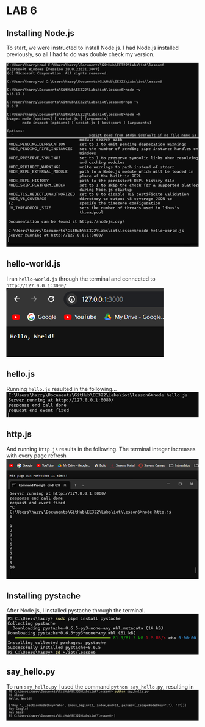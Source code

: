 # LAB 6

## Installing Node.js

To start, we were instructed to install Node.js. I had Node.js installed previously, so all I had to do was double check my version.

![nodejs](nodejsinstall.png)
![terminal](nodejsterminal.png)

## hello-world.js

I ran ``hello-world.js`` through the terminal and connected to ``http://127.0.0.1:3000/``
![helloworld](helloworld.png)

## hello.js

Running ``hello.js`` resulted in the following...
![hellojs](hellojs.png)

## http.js

And running ``http.js`` results in the following. The terminal integer increases with every page refresh
![httpjs](httpjs.png)

## Installing pystache

After Node.js, I installed pystache through the terminal.
![pystacheinstall](pystacheinstall.png)

## say_hello.py

To run ``say_hello.py`` I used the command ``python say_hello.py``, resulting in
![sayhello](say_hello.png)